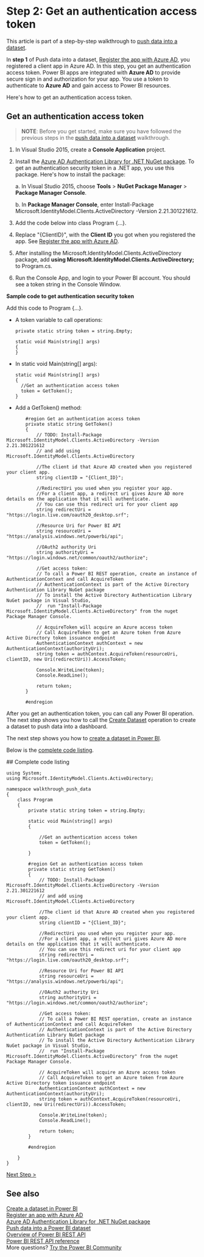 <properties
   pageTitle="Get an authentication access token"
   description="Walkthrough to push data - Get an authentication access token"
   services="powerbi"
   documentationCenter=""
   authors="guyinacube"
   manager="erikre"
   backup=""
   editor=""
   tags=""
   qualityFocus="no"
   qualityDate=""/>

<tags
   ms.service="powerbi"
   ms.devlang="NA"
   ms.topic="get-started-article"
   ms.tgt_pltfrm="NA"
   ms.workload="powerbi"
   ms.date="08/10/2017"
   ms.author="asaxton"/>

# Step 2: Get an authentication access token

This article is part of a step-by-step walkthrough to [push data into a dataset](powerbi-developer-walkthrough-push-data.md).

In **step 1** of Push data into a dataset, [Register the app with Azure AD](powerbi-developer-walkthrough-push-data-register-app-with-azure-ad.md), you registered a client app in Azure AD. In this step, you get an authentication access token. Power BI apps are integrated with **Azure AD** to provide secure sign in and authorization for your app. You use a token to authenticate to **Azure AD** and gain access to Power BI resources.

Here's how to get an authentication access token.

## Get an authentication access token

>**NOTE**: Before you get started, make sure you have followed the previous steps in the [push data into a dataset](powerbi-developer-walkthrough-push-data.md) walkthrough.

1. In Visual Studio 2015, create a **Console Application** project.
2. Install the [Azure AD Authentication Library for .NET NuGet package](https://www.nuget.org/packages/Microsoft.IdentityModel.Clients.ActiveDirectory/). To get an authentication security token in a .NET app, you use this package. Here's how to install the package:

     a. In Visual Studio 2015, choose **Tools** > **NuGet Package Manager** > **Package Manager Console**.

     b. In **Package Manager Console**, enter Install-Package Microsoft.IdentityModel.Clients.ActiveDirectory -Version 2.21.301221612.

3. Add the code below into class Program {...}.
4. Replace "{ClientID}", with the **Client ID** you got when you registered the app. See [Register the app with Azure AD](powerbi-developer-walkthrough-push-data-register-app-with-azure-ad.md).
5. After installing the Microsoft.IdentityModel.Clients.ActiveDirectory package, add **using Microsoft.IdentityModel.Clients.ActiveDirectory;** to Program.cs.
6. Run the Console App, and login to your Power BI account. You should see a token string in the Console Window.

**Sample code to get authentication security token**

Add this code to Program {...}.

- A token variable to call operations:

  ```
  private static string token = string.Empty;

  static void Main(string[] args)
  {
  }
  ```

- In static void Main(string[] args):

  ```
  static void Main(string[] args)
  {
    //Get an authentication access token
    token = GetToken();
  }
  ```

- Add a GetToken() method:

```
       #region Get an authentication access token
       private static string GetToken()
       {
           // TODO: Install-Package Microsoft.IdentityModel.Clients.ActiveDirectory -Version 2.21.301221612
           // and add using Microsoft.IdentityModel.Clients.ActiveDirectory

           //The client id that Azure AD created when you registered your client app.
           string clientID = "{Client_ID}";

           //RedirectUri you used when you register your app.
           //For a client app, a redirect uri gives Azure AD more details on the application that it will authenticate.
           // You can use this redirect uri for your client app
           string redirectUri = "https://login.live.com/oauth20_desktop.srf";

           //Resource Uri for Power BI API
           string resourceUri = "https://analysis.windows.net/powerbi/api";

           //OAuth2 authority Uri
           string authorityUri = "https://login.windows.net/common/oauth2/authorize";

           //Get access token:
           // To call a Power BI REST operation, create an instance of AuthenticationContext and call AcquireToken
           // AuthenticationContext is part of the Active Directory Authentication Library NuGet package
           // To install the Active Directory Authentication Library NuGet package in Visual Studio,
           //  run "Install-Package Microsoft.IdentityModel.Clients.ActiveDirectory" from the nuget Package Manager Console.

           // AcquireToken will acquire an Azure access token
           // Call AcquireToken to get an Azure token from Azure Active Directory token issuance endpoint
           AuthenticationContext authContext = new AuthenticationContext(authorityUri);
           string token = authContext.AcquireToken(resourceUri, clientID, new Uri(redirectUri)).AccessToken;

           Console.WriteLine(token);
           Console.ReadLine();

           return token;
       }

       #endregion
```

After you get an authentication token, you can call any Power BI operation. The next step shows you how to call the [Create Dataset](https://msdn.microsoft.com/library/mt203562.aspx) operation to create a dataset to push data into a dashboard.

The next step shows you how to [create a dataset in Power BI](powerbi-developer-walkthrough-push-data-create-dataset.md).

Below is the [complete code listing](#code).

<a name="code"/>
## Complete code listing

    using System;
    using Microsoft.IdentityModel.Clients.ActiveDirectory;

    namespace walkthrough_push_data
    {
        class Program
        {
            private static string token = string.Empty;

            static void Main(string[] args)
            {

                //Get an authentication access token
                token = GetToken();

            }

            #region Get an authentication access token
            private static string GetToken()
            {
                // TODO: Install-Package Microsoft.IdentityModel.Clients.ActiveDirectory -Version 2.21.301221612
                // and add using Microsoft.IdentityModel.Clients.ActiveDirectory

                //The client id that Azure AD created when you registered your client app.
                string clientID = "{Client_ID}";

                //RedirectUri you used when you register your app.
                //For a client app, a redirect uri gives Azure AD more details on the application that it will authenticate.
                // You can use this redirect uri for your client app
                string redirectUri = "https://login.live.com/oauth20_desktop.srf";

                //Resource Uri for Power BI API
                string resourceUri = "https://analysis.windows.net/powerbi/api";

                //OAuth2 authority Uri
                string authorityUri = "https://login.windows.net/common/oauth2/authorize";

                //Get access token:
                // To call a Power BI REST operation, create an instance of AuthenticationContext and call AcquireToken
                // AuthenticationContext is part of the Active Directory Authentication Library NuGet package
                // To install the Active Directory Authentication Library NuGet package in Visual Studio,
                //  run "Install-Package Microsoft.IdentityModel.Clients.ActiveDirectory" from the nuget Package Manager Console.

                // AcquireToken will acquire an Azure access token
                // Call AcquireToken to get an Azure token from Azure Active Directory token issuance endpoint
                AuthenticationContext authContext = new AuthenticationContext(authorityUri);
                string token = authContext.AcquireToken(resourceUri, clientID, new Uri(redirectUri)).AccessToken;

                Console.WriteLine(token);
                Console.ReadLine();

                return token;
            }

            #endregion

        }
    }


[Next Step >](powerbi-developer-walkthrough-push-data-create-dataset.md)

## See also

[Create a dataset in Power BI](powerbi-developer-walkthrough-push-data-create-dataset.md)  
[Register an app with Azure AD](powerbi-developer-walkthrough-push-data-register-app-with-azure-ad.md)  
[Azure AD Authentication Library for .NET NuGet package](https://www.nuget.org/packages/Microsoft.IdentityModel.Clients.ActiveDirectory/)  
[Push data into a Power BI dataset](powerbi-developer-walkthrough-push-data.md)  
[Overview of Power BI REST API](powerbi-developer-overview-of-power-bi-rest-api.md)  
[Power BI REST API reference](https://msdn.microsoft.com/library/mt147898.aspx)  
More questions? [Try the Power BI Community](http://community.powerbi.com/)